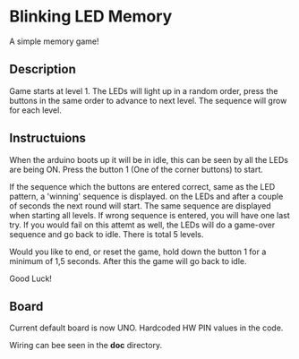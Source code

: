 # Blinking LED Memory
A simple memory game!

## Description
Game starts at level 1. The LEDs will light up in a random order, press the buttons in the same order to advance to
next level. The sequence will grow for each level.

## Instructuions
When the arduino boots up it will be in idle, this can be seen by all the
LEDs are being ON. Press the button 1 (One of the corner buttons) to start.

If the sequence which the buttons are entered correct, same as the LED pattern, a 'winning' sequence is displayed.
on the LEDs and after a couple of seconds the next round will start. The same sequence are displayed when starting all levels. 
If wrong sequence is entered, you will have one last try. If you would fail on this attemt as well, the LEDs will do a game-over sequence 
and go back to idle. There is total 5 levels.

Would you like to end, or reset the game, hold down the button 1 for a minimum of 1,5 seconds. After this the game will go back to idle.

Good Luck!

## Board 
Current default board is now UNO. Hardcoded HW PIN values in the code. 

Wiring can bee seen in the **doc** directory.
